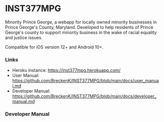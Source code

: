 # INST377MPG

Minority Prince George, a webapp for locally owned minority businesses in Prince George's County, Maryland. Developed to help residents of Prince George's county to support minority business in the wake of racial equality and justice issues.

Compatible for iOS version 12+ and Android 10+.

### Links
* Heroku instance: https://inst377mpg.herokuapp.com/
* User Manual: https://github.com/BreckenK/INST377MPG/blob/main/docs/user_manual.md
* Developer Manual: https://github.com/BreckenK/INST377MPG/blob/main/docs/developer_manual.md

### Developer Manual
